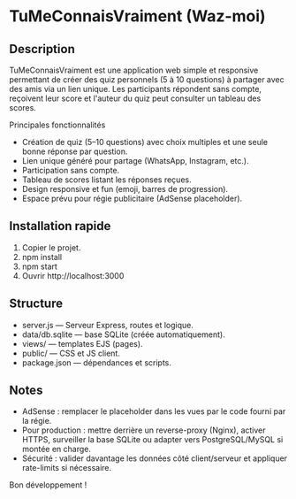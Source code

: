 # TuMeConnaisVraiment (Waz-moi)

Description
-----------
TuMeConnaisVraiment est une application web simple et responsive permettant de créer des quiz personnels (5 à 10 questions) à partager avec des amis via un lien unique. Les participants répondent sans compte, reçoivent leur score et l'auteur du quiz peut consulter un tableau des scores.

Principales fonctionnalités
- Création de quiz (5–10 questions) avec choix multiples et une seule bonne réponse par question.
- Lien unique généré pour partage (WhatsApp, Instagram, etc.).
- Participation sans compte.
- Tableau de scores listant les réponses reçues.
- Design responsive et fun (emoji, barres de progression).
- Espace prévu pour régie publicitaire (AdSense placeholder).

Installation rapide
-------------------
1. Copier le projet.
2. npm install
3. npm start
4. Ouvrir http://localhost:3000

Structure
---------
- server.js — Serveur Express, routes et logique.
- data/db.sqlite — base SQLite (créée automatiquement).
- views/ — templates EJS (pages).
- public/ — CSS et JS client.
- package.json — dépendances et scripts.

Notes
-----
- AdSense : remplacer le placeholder dans les vues par le code fourni par la régie.
- Pour production : mettre derrière un reverse-proxy (Nginx), activer HTTPS, surveiller la base SQLite ou adapter vers PostgreSQL/MySQL si montée en charge.
- Sécurité : valider davantage les données côté client/serveur et appliquer rate-limits si nécessaire.

Bon développement !
